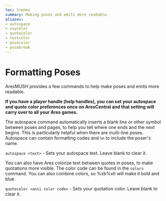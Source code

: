 ```yaml
---
toc: Scenes
summary: Making poses and emits more readable.
aliases:
- autospace
- saycolor
- quotecolor
- textcolor
- posecolor
- posebreak
---
```

# Formatting Poses

AresMUSH provides a few commands to help make poses and emits more readable.

**If you have a player handle (help handles), you can set your autospace and quote color preferences once on AresCentral and that setting will carry over to all your Ares games.**

The autospace command automatically inserts a blank line or other symbol between poses and pages, to help you tell where one ends and the next begins.  This is particularly helpful when there are multi-line poses. Autospace can contain formatting codes and `%n` to include the poser's name.

`autospace <text>` - Sets your autospace text.  Leave blank to clear it.

You can also have Ares colorize text between quotes in poses, to make quotations more visible.  The color code can be found in the `colors` command.  You can also combine colors, so \%xb\%xh will make it bold and blue.

`quotecolor <ansi color code>` - Sets your quotation color.  Leave blank to clear it.
